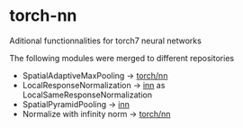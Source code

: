 torch-nn
========

Aditional functionnalities for torch7 neural networks

The following modules were merged to different repositories

* SpatialAdaptiveMaxPooling -> [torch/nn](https://github.com/torch/nn)
* LocalResponseNormalization -> [inn](https://github.com/szagoruyko/imagine-nn) as LocalSameResponseNormalization
* SpatialPyramidPooling -> [inn](https://github.com/szagoruyko/imagine-nn)
* Normalize with infinity norm -> [torch/nn](https://github.com/torch/nn)

